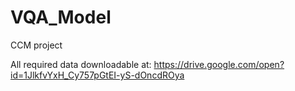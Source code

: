 # VQA_Model
CCM project

All required data downloadable at: https://drive.google.com/open?id=1JlkfvYxH_Cy757pGtEI-yS-dOncdROya